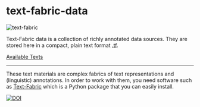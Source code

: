 # text-fabric-data

![text-fabric](https://raw.github.com/ETCBC/text-fabric/master/docs/tf.png)

Text-Fabric data is a collection of richly annotated data sources.
They are stored here in a compact, plain text format
[.tf](https://github.com/ETCBC/text-fabric/wiki/File-formats).

[Available Texts](https://etcbc.github.io/text-fabric-data/)

---

These text materials are complex fabrics of text representations and (linguistic) annotations.
In order to work with them, you need software such as 
[Text-Fabric](https://github.com/ETCBC/text-fabric/wiki)
which is a Python package that you can easily install.

[![DOI](https://zenodo.org/badge/74902112.svg)](https://zenodo.org/badge/latestdoi/74902112)


